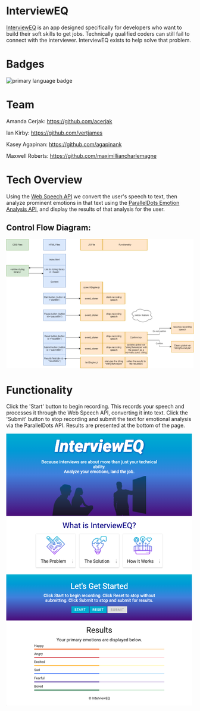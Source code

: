 # InterviewEQ
[InterviewEQ](https://maximilliancharlemagne.github.io/emotion-engine/) is an app designed specifically for developers who want to build their soft skills to get jobs. Technically qualified coders can still fail to connect with the interviewer. InterviewEQ exists to help solve that problem.

# Badges
![primary language badge](https://img.shields.io/github/languages/top/maximilliancharlemagne/emotion-engine)
# Team
Amanda Cerjak: https://github.com/acerjak

Ian Kirby: https://github.com/vertjames

Kasey Agapinan: https://github.com/agapinank

Maxwell Roberts: https://github.com/maximilliancharlemagne

# Tech Overview
Using the [Web Speech API](https://developer.mozilla.org/en-US/docs/Web/API/Web_Speech_API) we convert the user's speech to text, then analyze prominent emotions in that text using the [ParallelDots Emotion Analysis API](https://www.paralleldots.com/text-analysis-apis#emotion), and display the results of that analysis for the user. 

## Control Flow Diagram:
![control flow diagram](./assets/images/controlFlow_v3.png)


# Functionality
Click the 'Start' button to begin recording. This records your speech and processes it through the Web Speech API, converting it into text. Click the 'Submit' button to stop recording and submit the text for emotional analysis via the ParallelDots API. Results are presented at the bottom of the page.

![InterviewEQ Fullscreen](./assets/images/InterviewEQ-Fullscreen.png)
